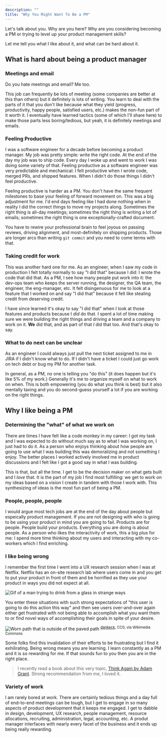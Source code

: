 ```yaml
---
description: ""
title: "Why You Might Want To Be a PM"
---
```


Let's talk about you. Why are you here? Why are you considering becoming a PM or trying to level up your product management skills?

Let me tell you what I like about it, and what can be hard about it.

## What is hard about being a product manager

### Meetings and email

Do you hate meetings and email? Me too. 

This job can frequently be lots of meeting (some companies are better at this than others) but it definitely is lots of writing. You learn to deal with the parts of it that you don't like because what they yield (progress, productivity, happy people, satisfied users, etc.) makes the non-fun part of it worth it. I eventually have learned tactics (some of which I'll share here) to make those parts less boring/tedious, but yeah, it is definitely meetings and emails.

### Feeling Productive

I was a software engineer for a decade before becoming a product manager. My job was pretty simple: write the right code. At the end of the day my job was to ship code. Every day I woke up and went to work I was doing some variety of that. Feeling productive as a software engineer was very predictable and mechanical: I felt productive when I wrote code, merged PRs, and shipped features. When I didn't do those things I didn't feel productive.

Feeling productive is harder as a PM. You don't have the same frequent milestones to base your feeling of forward movement on. This was a big adjustment for me. I'd end days feeling like I had done nothing when in reality I did the correct things to move my projects along. Sometimes the right thing is all-day meetings; sometimes the right thing is writing a lot of emails; sometimes the right thing is one exceptionally-crafted document.

You have to rewire your professional brain to feel joyous on passing reviews, driving alignment, and most-definitely on shipping products. Those are longer arcs than writing `git commit` and you need to come terms with that.

### Taking credit for work

This was another hard one for me. As an engineer, when I saw my code in production I felt totally normally to say "I did that" because I did: I wrote the code that did that. As a PM, I see how many people put work into it: the dev-ops team who keeps the server running, the designer, the QA team, the engineer, the eng-manager, etc. It felt disingenuous for me to look at a feature that I worked on and say "I did that" because it felt like stealing credit from deserving credit.

I have since learned it's okay to say "I did that" when I look at those features and products because I _did_ do that. I spent a lot of time making sure we were building the right things and driving a team and a company to work on it. **We** did that, and as part of that _I_ did that too. And that's okay to say.

### What to do next can be unclear

As an engineer I could always just pull the next ticket assigned to me in JIRA if I didn't know what to do. If I didn't have a ticket I could just go work on tech debt or bug my PM for another task.

In general, as a PM, no one is telling you "do this" (it does happen but it's like 5% of my work.) Generally it's me to organize myself on what to work on when. This is both empowering (you do what you think is best) but it also mentally taxing and you do second-guess yourself a lot if you are working on the right things.

## Why I like being a PM

### Determining the "what" of what we work on

There are times I have felt like a code monkey in my career: I got my task and I was expected to do without much say as to what I was working on, I just had to do it. As a person who enjoys thinking about how people are going to use what I was building this was demoralizing and not something I enjoy. The better places I worked actively involved me in product discussions and I felt like I got a good say in what I was building.

This is that, but all the time. I get to be the decision maker on what gets built and I _love_ that. It is the part of my job I find most fulfilling: we get to work on my ideas based on a vision I create in tandem with those I work with. This synthesizing of ideas is the most fun part of being a PM.

### People, people, people

I would argue most tech jobs are at the end of the day about people but espeically product management. If you are not designing with who is going to be using your product in mind you are going to fail. Products are for people. People build your products. Everything you are doing is about people. As a person who likes the interactivity of work, this a big plus for me: I spend more time thinking about my users and interacting with my co-workers which I find enriching.

### I like being wrong

I remember the first time I went into a UX research session when I was at Netflix. Netflix has an on-site research lab where users come in and you get to put your product in front of them and be horrified as they use your product in ways you did not expect at all.

![Gif of a man trying to drink from a glass in strange ways](/images/ux.gif)

You enter these situations with such strong expectations of "this user is going to do this action this way" and then see users over-and-over again either get frustrated with not being able to accomplish what you want them to or find novel ways of accomplishing their goals in spite of your desire.

![Worn path that is outside of the paved path](/images/path.jpg)
<sup><a href="https://commons.wikimedia.org/wiki/File:Desire_path_-_52849400711.jpg">dankeck</a>, CC0, via Wikimedia Commons</sup>

Some folks find this invalidation of their efforts to be frustrating but I find it exhilirating. Being wrong means you are learning. I learn constantly as a PM and it is so rewarding for me. If that sounds fun to you then you are in the right place.

> I recently read a book about this very topic, [Think Again by Adam Grant][think-again]. Strong recommendation from me, I loved it.

### Variety of work

I am rarely bored at work. There are certainly tedious things and a day full of end-to-end meetings can be tough, but I get to engage in so many aspects of product development that it keeps me engaged. I get to dabble in design, development, UX research, people management, resource allocations, recruiting, administration, legal, accounting, etc. A produt manager interfaces with nearly every facet of the business and it ends up being really rewarding.

[think-again]: https://adamgrant.net/book/think-again/
